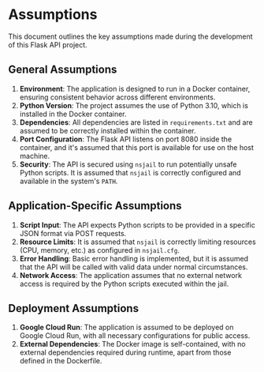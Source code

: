 # Assumptions

This document outlines the key assumptions made during the development of this Flask API project.

## General Assumptions
1. **Environment**: The application is designed to run in a Docker container, ensuring consistent behavior across different environments.
2. **Python Version**: The project assumes the use of Python 3.10, which is installed in the Docker container.
3. **Dependencies**: All dependencies are listed in `requirements.txt` and are assumed to be correctly installed within the container.
4. **Port Configuration**: The Flask API listens on port 8080 inside the container, and it's assumed that this port is available for use on the host machine.
5. **Security**: The API is secured using `nsjail` to run potentially unsafe Python scripts. It is assumed that `nsjail` is correctly configured and available in the system's `PATH`.

## Application-Specific Assumptions
1. **Script Input**: The API expects Python scripts to be provided in a specific JSON format via POST requests.
2. **Resource Limits**: It is assumed that `nsjail` is correctly limiting resources (CPU, memory, etc.) as configured in `nsjail.cfg`.
3. **Error Handling**: Basic error handling is implemented, but it is assumed that the API will be called with valid data under normal circumstances.
4. **Network Access**: The application assumes that no external network access is required by the Python scripts executed within the jail.

## Deployment Assumptions
1. **Google Cloud Run**: The application is assumed to be deployed on Google Cloud Run, with all necessary configurations for public access.
2. **External Dependencies**: The Docker image is self-contained, with no external dependencies required during runtime, apart from those defined in the Dockerfile.
